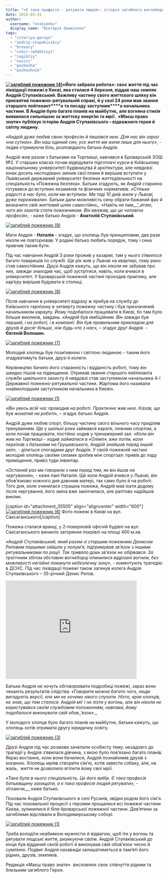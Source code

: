 ```yaml
---
title: "«Є така професія - рятувати людей»: історія загиблого вогнеборця Андрія Ступаківського"
date: 2015-03-31
author: 
  username: "onikienko"
  display_name: "Вікторія Оникієнко"
tags: 
  - "istoriya-geroya"
  - "andriy-stupakivskiy"
  - "brovary"
  - "vibir-redaktsiyi"
  - "zagibliy"
  - "novini"
  - "pozhezha"
  - "pozhezhnik"
---
```


**[![загиблий пожежник (4)](https://mpz.brovary.org/wp-content/uploads/2015/03/zagibliy-pozhezhnik-4.jpg)](https://mpz.brovary.org/wp-content/uploads/2015/03/zagibliy-pozhezhnik-4.jpg)«Його забрала робота»: своє життя під час ліквідації пожежі в Києві, яка сталася 4 березня, віддав наш земляк Андрій Ступаківський. Важливу частину свого життєвого шляху він присвятив пожежно-рятувальній справі, й у свої 24 роки мав звання с****тарш****ого** **лейтенант****а** **та посаду** **заступник****а** **начальника** **частини. В Андрія було багато планів на майбутнє, але вогняна стихія виявилася сильнішою за життєву енергію та мрії.  «Маєш право знати» публікує історію Андрія Ступаківсього – відважного героя й світлу людину.**

_«Андрій дуже любив свою професію й пишався нею. Для нас він зараз «на сутках». Він наш єдиний син, усе життя ми жили лише для нього»_, - ледве стримуючи біль, розповідають батьки Андрія.

Андрій жив разом з батьками на Торгмаші, навчався в Броварській ЗОШ №2. У старших класах почав відвідувати підготовчі курси в Київському національному університеті будівництва й архітектури, але невдовзі юнак досить несподівано змінив свої плани й вирішив вступати у Львівський державний університет безпеки життєдіяльності на спеціальність «Пожежна безпека». Батьки згадують, як Андрій старанно готувався до вступних екзаменів та фізичних нормативів. _«Стільки радості в нас було, коли ми вступили. Ми тоді 10 днів жили у Львові, дуже переживали»._ Батьки дали можливість сину обрати бажаний фах й визначити свій життєвий шлях самостійно_. «Навіть не пам__’__ятаю, чого він захотів стати пожежником. Він вважав, що це чоловіча професія», -_ каже батько Андрія - **Анатолій Ступаківський**_._

[![загиблий пожежник (9)](https://mpz.brovary.org/wp-content/uploads/2015/03/zagibliy-pozhezhnik-9.jpg)](https://mpz.brovary.org/wp-content/uploads/2015/03/zagibliy-pozhezhnik-9.jpg)

Мати Андрія - **Наталія** - згадує, що хлопець був принциповим, два рази ніколи не повторював. У родині батько любить порядок, тому і сина привчив таким бути.

Під час навчання Андрій 3 роки прожив у казармі, там у нього з’явилося багато товаришів по службі. Ще рік жив у Львові на квартирі, тому рано став самостійним. Друзі Андрія кажуть, що він ніколи не забував про них, завжди знаходив час, щоб зустрітися, навіть, коли вчився в університеті. У Броварській пожежній частині проходив практику, але кар’єру вирішив будувати в столиці.

[![загиблий пожежник (8)](https://mpz.brovary.org/wp-content/uploads/2015/03/zagibliy-pozhezhnik-8.jpg)](https://mpz.brovary.org/wp-content/uploads/2015/03/zagibliy-pozhezhnik-8.jpg)

Після навчання в університеті відразу ж прибув на службу до Київського гарнізону в четверту пожежну частину і був призначений начальником караулу. Йому подобалося працювати в Києві, бо там було більше викликів, завдань. _«Андрій був амбіційним._ _Він завжди був перший, і на роботі, і в компанії. Він був правильним прикладом для друзів й досяг більше, ніж будь-хто з нас»,_ – згадує друг Андрія  - **Євгеній Волошин.**

[![загиблий пожежник (7)](https://mpz.brovary.org/wp-content/uploads/2015/03/zagibliy-pozhezhnik-7.jpg)](https://mpz.brovary.org/wp-content/uploads/2015/03/zagibliy-pozhezhnik-7.jpg)

Молодий хлопець був позитивною і світлою людиною - таким його згадуватимуть батьки, друзі й колеги.

Керівництво бачило його старанність і відданість роботі, тому він швидко пішов на підвищення. Отримав звання старшого лейтенанта служби цивільного захисту й невдовзі став заступником начальника 4-ї Державної пожежно-рятувальної частини. Жартома його називали «наймолодшим заступником начальника в Києві».

[![загиблий пожежник (1)](https://mpz.brovary.org/wp-content/uploads/2015/03/zagibliy-pozhezhnik-1.jpg)](https://mpz.brovary.org/wp-content/uploads/2015/03/zagibliy-pozhezhnik-1.jpg)

_«Він увесь всій час проводив на роботі. Практично жив нею. Казав, що був жонатий на роботі», –_ згадує батько Андрія.

Андрій дуже любив спорт, більшу частину свого вільного часу приділяв тренуванням. Ще у шкільні роки займався карате, лижним спортом, а коли почав працювати, постійно ходив у тренажерний зал. _«Коли він жив на Торгмаші - ходив займатися в «Олімп», вже потім, коли переїхав з батьками на Грушевського, Андрій знайшов поряд інший зал», -_ ділиться спогадами друг Андрія. У своїй пожежній частині молодий хлопець своїми силами зробив міні спортзал: привів до ладу приміщення, привіз туди інвентар.

«_Останній раз ми говорили з ним перед тим, як він йшов на чергування», -_ каже пані Наталія. Ще коли Андрій вчився у Львові, він обов’язково кожного дня дзвонив матері, так само було й на роботі. Того дня, коли зчинилася страшна пожежа, Андрій мав їхати додому після чергування, його зміна вже закінчилася, але раптово надійшов виклик.

\[caption id="attachment\_35505" align="aligncenter" width="600"\][![загиблий пожежник (6)](https://mpz.brovary.org/wp-content/uploads/2015/03/zagibliy-pozhezhnik-6.jpg)](https://mpz.brovary.org/wp-content/uploads/2015/03/zagibliy-pozhezhnik-6.jpg) Фото пожежі в Києві на вул. Саксаганського\[/caption\]

Пожежа сталася вранці, у 2-поверховій офісній будівлі на вул. Саксаганського виникло загоряння покрівлі на площі 400 м.кв.

_«Андрій Ступаківський, який разом зі старшим пожежним Денисом Ритовим першими зайшли у полум’я, підтримував зв’язок з іншими рятувальниками по рації. Так тривало доки зв’язок не обірвався. За трагічним збігом обставин вогнеборці опинилися відрізані вогнем, без можливості негайно покинути небезпечну зону»,_ - коментують трагедію в ДСНС. Під час ліквідації пожежі також загинув колега Андрія Ступаківського – 35-річний Денис Ритов.

<iframe src="https://www.youtube.com/embed/hE8tDn9c3BI" width="420" height="315" frameborder="0" allowfullscreen="allowfullscreen"></iframe>

Батьки Андрія не хочуть обговорювати подробиці пожежі, зараз вони чекають результатів слідства: _«Говорити можна багато чого, люди вигадують версії, але ми не хочемо нікого слухати. Ніхто, крім хлопців, не знає, що там сталося. Андрій міг і не лізти у вогонь, але він ніколи не користувався своїм службовим положенням, навпаки, йому подобалося виконувати свій обов__’язок»._

У молодого хлопця було багато планів на майбутнє, батьки кажуть, що хлопець хотів отримати другу юридичну освіту.

[![загиблий пожежник (3)](https://mpz.brovary.org/wp-content/uploads/2015/03/zagibliy-pozhezhnik-3.jpg)](https://mpz.brovary.org/wp-content/uploads/2015/03/zagibliy-pozhezhnik-3.jpg)

Друзі Андрія під час розмови зачепили особисту тему: незадовго до трагедії у Андрія з’явилася дівчина, з якою було пов’язано багато планів. Якраз востаннє, коли вони бачилися, Андрій познайомив друзів з коханою. Хлопець мріяв створити сім’ю, хотів завести собаку, але, на жаль,  життя не дозволило втілити йому свої мрії.

_«Така була в нього спеціальність. Це його вибір. Є така професія батьківщину захищати, а є така професія людей рятувати», -_ зітхаючи_,_ каже батько.

Поховали Андрія Ступаківського в селі Русанів, звідки родом його сім'я. Під час поховальної процесії з героями прощалися всі пожежні частини Києва, зупинялися й біля броварської пожежної частини. Дев’ятини за загиблими відспівали в Володимирському соборі.

[![загиблий пожежник (1)](https://mpz.brovary.org/wp-content/uploads/2015/03/zagibliy-pozhezhnik-1.png)](https://mpz.brovary.org/wp-content/uploads/2015/03/zagibliy-pozhezhnik-1.png)

Треба володіти неабиякою мужністю й відвагою, щоб іти у вогонь та рятувати людські життя, ризикуючи своїм. Андрій Ступаківський до кінця був відданий своїй роботі й виконував свій обов’язок чесно й сумлінно. Подвиг Андрія назавжди залишатиметься в пам’яті його рідних, друзів, земляків.

Редакція «Маєш право знати»  висловлює своє співчуття рідним та близьким загиблого Героя.
